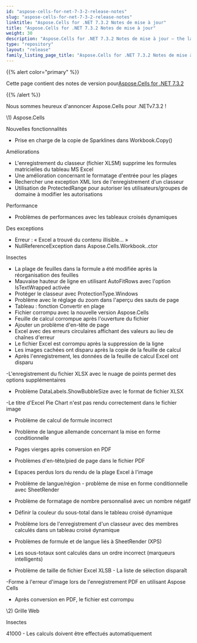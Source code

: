 ```yaml
---
id: "aspose-cells-for-net-7-3-2-release-notes"
slug: "aspose-cells-for-net-7-3-2-release-notes"
linktitle: "Aspose.Cells for .NET 7.3.2 Notes de mise à jour"
title: "Aspose.Cells for .NET 7.3.2 Notes de mise à jour"
weight: 30
description: "Aspose.Cells for .NET 7.3.2 Notes de mise à jour – the latest updates and fixes."
type: "repository"
layout: "release"
family_listing_page_title: "Aspose.Cells for .NET 7.3.2 Notes de mise à jour"
---
```

{{% alert color="primary" %}} 

 Cette page contient des notes de version pour[Aspose.Cells for .NET 7.3.2](https://releases.aspose.com/cells/net/new-releases/aspose.cells-for-.net-7.3.2/)

{{% /alert %}} 

 Nous sommes heureux d'annoncer Aspose.Cells pour .NETv7.3.2 !



\1) Aspose.Cells 



 Nouvelles fonctionnalités

- Prise en charge de la copie de Sparklines dans Workbook.Copy()



 Améliorations

- L'enregistrement du classeur (fichier XLSM) supprime les formules matricielles du tableau MS Excel
- Une amélioration concernant le formatage d'entrée pour les plages
- Rechercher une exception XML lors de l'enregistrement d'un classeur
- Utilisation de ProtectedRange pour autoriser les utilisateurs/groupes de domaine à modifier les autorisations



 Performance

- Problèmes de performances avec les tableaux croisés dynamiques



 Des exceptions

- Erreur : « Excel a trouvé du contenu illisible… »
- NullReferenceException dans Aspose.Cells.Workbook..ctor



 Insectes

- La plage de feuilles dans la formule a été modifiée après la réorganisation des feuilles
- Mauvaise hauteur de ligne en utilisant AutoFitRows avec l'option IsTextWrapped activée
- Protéger le classeur avec ProtectionType.Windows
- Problème avec le réglage du zoom dans l'aperçu des sauts de page
- Tableau : fonction Convertir en plage
- Fichier corrompu avec la nouvelle version Aspose.Cells
- Feuille de calcul corrompue après l'ouverture du fichier
- Ajouter un problème d'en-tête de page
- Excel avec des erreurs circulaires affichant des valeurs au lieu de chaînes d'erreur
- Le fichier Excel est corrompu après la suppression de la ligne
- Les images cachées ont disparu après la copie de la feuille de calcul
- Après l'enregistrement, les données de la feuille de calcul Excel ont disparu

 -L'enregistrement du fichier XLSX avec le nuage de points permet des options supplémentaires

 - Problème DataLabels.ShowBubbleSize avec le format de fichier XLSX

 -Le titre d'Excel Pie Chart n'est pas rendu correctement dans le fichier image

 - Problème de calcul de formule incorrect

- Problème de langue allemande concernant la mise en forme conditionnelle
- Pages vierges après conversion en PDF
- Problèmes d'en-tête/pied de page dans le fichier PDF
- Espaces perdus lors du rendu de la plage Excel à l'image
- Problème de langue/région - problème de mise en forme conditionnelle avec SheetRender
- Problème de formatage de nombre personnalisé avec un nombre négatif
- Définir la couleur du sous-total dans le tableau croisé dynamique
- Problème lors de l'enregistrement d'un classeur avec des membres calculés dans un tableau croisé dynamique
- Problèmes de formule et de langue liés à SheetRender (XPS)
- Les sous-totaux sont calculés dans un ordre incorrect (marqueurs intelligents)
- Problème de taille de fichier Excel XLSB - La liste de sélection disparaît

-Forme à l'erreur d'image lors de l'enregistrement PDF en utilisant Aspose Cells

- Après conversion en PDF, le fichier est corrompu



 \2) Grille Web



 Insectes

 41000 - Les calculs doivent être effectués automatiquement




